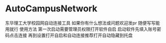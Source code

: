# AutoCampusNetwork
东华理工大学校园网自动连接工具
如果你有什么想法或问题欢迎发pr
随便写写能用就行
使用方法
第一次启动需要管理员权限打开软件自启
启动软件先填入账号密码点击连接
再到设置打开自启和自动连接推荐打开自动隐藏到托盘
